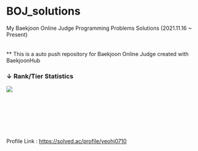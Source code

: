# BOJ_solutions
My Baekjoon Online Judge Programming Problems Solutions (2021.11.16 ~ Present)<br/>
<br/>
<br/>
** This is a auto push repository for Baekjoon Online Judge created with BaekjoonHub
<br/>
### ↓ Rank/Tier Statistics<br/>
<img align='left' src="http://mazassumnida.wtf/api/v2/generate_badge?boj=yeohj0710"><br/>
<br/>
<br/>
<br/>
<br/>
<br/>
<br/>
<br/>
Profile Link : https://solved.ac/profile/yeohj0710 <br/>
<br/>
<br/>
<br/>
